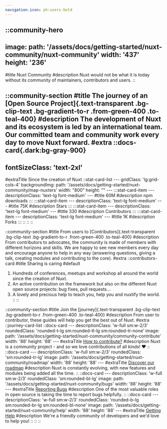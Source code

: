 ```yaml
---
navigation.icon: ph:users-bold
---
```

<!-- markdownlint-disable -->
<!-- @case-police-disable -->

::community-hero
---
image:
  path: '/assets/docs/getting-started/nuxt-community/nuxt-community'
  width: '437'
  height: '236'
---
#title
Nuxt Community
#description
Nuxt would not be what it is today without its community of maintainers, contributors and users.
::

::community-section
#title
The journey of an [Open Source Project]{.text-transparent .bg-clip-text .bg-gradient-to-r .from-green-400 .to-teal-400}
#description
The development of Nuxt and its ecosystem is led by an international team. Our committed team and community work every day to move Nuxt forward.
#extra
  ::docs-card{.dark:bg-gray-900}
  ---
  fontSizeClass: 'text-2xl'
  ---
  #extraTitle
  Since the creation of Nuxt
    ::stat-card-list
    ---
    gridClass: 'lg:grid-cols-4'
    backgroundImg:
      path: '/assets/docs/getting-started/nuxt-community/map-nuxters'
      width: "800"
      height: ""
    ---
      :::stat-card-item
      ---
      descriptionClass: 'text-lg font-medium'
      ---
      #title
      60M
      #description
      npm downloads
      :::
      :::stat-card-item
      ---
      descriptionClass: 'text-lg font-medium'
      ---
      #title
      75K
      #description
      Stars
      :::
      :::stat-card-item
      ---
      descriptionClass: 'text-lg font-medium'
      ---
      #title
      330
      #description
      Contributors
      :::
      :::stat-card-item
      ---
      descriptionClass: 'text-lg font-medium'
      ---
      #title
      1K
      #description
      Forks
      :::
    ::
  ::
::

::community-section
#title
From users to [Contributors]{.text-transparent .bg-clip-text .bg-gradient-to-r .from-green-400 .to-teal-400}
#description
From contributors to advocates, the community is made of members with different horizons and skills. We are happy to see new members every day and encourage anyone to help in any way (answering questions, giving a talk, creating modules and contributing to the core).
#extra
  ::contributors-card
  #title
  Sharing is caring
  #default
  1. Hundreds of conferences, meetups and workshop all around the world since the creation of Nuxt.
  2. An active contribution on the framework but also on the different Nuxt open source projects: bug fixes, pull requests...
  3. A lovely and precious help to teach you, help you and nuxtify the world.
  ::
::

::community-section
#title
Join the [journey]{.text-transparent .bg-clip-text .bg-gradient-to-r .from-green-400 .to-teal-400}
#description
From user to contributor, these guides will help you get the best out of Nuxt.
#extra
  ::journey-card-list
    ::docs-card
    ---
    descriptionClass: 'w-full sm:w-2/3'
    roundedClass: 'rounded-t-lg sm:rounded-tl-lg sm:rounded-tr-none'
    image:
      path: '/assets/docs/getting-started/nuxt-community/community-contribute'
      width: '88'
      height: '88'
    ---
    #extraTitle
    [How to contribute?](/docs/community/contribution)
    #description
    Nuxt is a community project - and so we love contributions of all kinds! ❤️
    ::
    ::docs-card
    ---
    descriptionClass: 'w-full sm:w-2/3'
    roundedClass: 'sm:rounded-tr-lg'
    image:
      path: '/assets/docs/getting-started/nuxt-community/roadmap'
      width: '88'
      height: '88'
    ---
    #extraTitle
    [Discover our roadmap](/docs/community/roadmap)
    #description
    Nuxt is constantly evolving, with new features and modules being added all the time.
    ::
    ::docs-card
    ---
    descriptionClass: 'w-full sm:w-2/3'
    roundedClass: 'sm:rounded-bl-lg'
    image:
      path: '/assets/docs/getting-started/nuxt-community/bugs'
      width: '88'
      height: '88'
    ---
    #extraTitle
    [Reporting Bugs](/docs/community/reporting-bugs)
    #description
    One of the most valuable roles in open source is taking the time to report bugs helpfully.
    ::
    ::docs-card
    ---
    descriptionClass: 'w-full sm:w-2/3'
    roundedClass: 'rounded-b-lg sm:rounded-br-lg sm:rounded-bl-none'
    image:
      path: '/assets/docs/getting-started/nuxt-community/help'
      width: '88'
      height: '88'
    ---
    #extraTitle
    [Getting Help](/docs/community/getting-help)
    #description
    We're a friendly community of developers and we'd love to help you!
    ::
  ::
::
